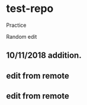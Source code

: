 # test-repo
Practice

Random edit

10/11/2018 addition.
---------------
edit from remote
--------------
edit from remote
--------------
